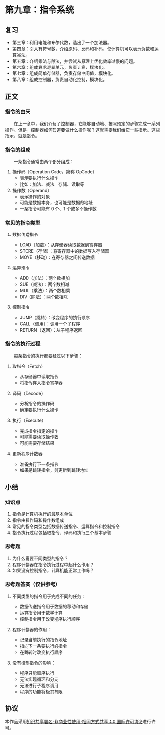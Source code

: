 # 第九章：指令系统

## 复习

- 第三章：利用电能和布尔代数，造出了一个加法器。
- 第四章：引入有符号数，介绍原码、反码和补码，使计算机可以表示负数和运算减法。
- 第五章：介绍乘法与除法，并尝试从原理上优化效率过慢的问题。
- 第六章：组成算术逻辑单元，负责计算，模块化。
- 第七章：组成简单存储器，负责存储中间值，模块化。
- 第八章：组成控制器，负责自动化控制，模块化。

## 正文

### 指令的由来

　　在上一章中，我们介绍了控制器，它能够自动地、按照预定的步骤完成一系列操作。但是，控制器如何知道要做什么操作呢？这就需要我们给它一些指示。这些指示，就是指令。

### 指令的组成

　　一条指令通常由两个部分组成：

1. 操作码（Operation Code，简称 OpCode）
   - 表示要执行什么操作
   - 比如：加法、减法、存储、读取等
2. 操作数（Operand）
   - 表示操作的对象
   - 可能是数据本身，也可能是数据的地址
   - 一条指令可能有 0 个、1 个或多个操作数

### 常见的指令类型

1. 数据传送指令
   - LOAD（加载）：从存储器读取数据到寄存器
   - STORE（存储）：将寄存器中的数据写入存储器
   - MOVE（移动）：在寄存器之间传送数据

2. 运算指令
   - ADD（加法）：两个数相加
   - SUB（减法）：两个数相减
   - MUL（乘法）：两个数相乘
   - DIV（除法）：两个数相除

3. 控制指令
   - JUMP（跳转）：改变程序的执行顺序
   - CALL（调用）：调用一个子程序
   - RETURN（返回）：从子程序返回

### 指令的执行过程

　　每条指令的执行都要经过以下步骤：

1. 取指令（Fetch）
   - 从存储器中读取指令
   - 将指令存入指令寄存器

2. 译码（Decode）
   - 分析指令的操作码
   - 确定要执行什么操作

3. 执行（Execute）
   - 完成指令指定的操作
   - 可能需要读取操作数
   - 可能需要存储结果

4. 更新程序计数器
   - 准备执行下一条指令
   - 如果是跳转指令，则更新到跳转地址

## 小结

### 知识点

1. 指令是计算机执行的最基本单位
2. 指令由操作码和操作数组成
3. 常见的指令类型包括数据传送指令、运算指令和控制指令
4. 指令执行过程包括取指令、译码和执行三个基本步骤

### 思考题

1. 为什么需要不同类型的指令？
2. 程序计数器在指令执行过程中起什么作用？
3. 如果没有控制指令，计算机能正常工作吗？

### 思考题答案（仅供参考）

1. 不同类型的指令用于完成不同的任务：
   - 数据传送指令用于数据的移动和存储
   - 运算指令用于数学计算
   - 控制指令用于改变程序执行顺序

2. 程序计数器的作用：
   - 记录当前执行的指令地址
   - 指向下一条要执行的指令
   - 在跳转时改变执行顺序

3. 没有控制指令的影响：
   - 程序只能顺序执行
   - 无法实现循环和分支
   - 无法进行子程序调用
   - 程序的功能将极其有限

## 协议

本作品采用[知识共享署名-非商业性使用-相同方式共享 4.0 国际许可协议](https://creativecommons.org/licenses/by-nc-sa/4.0/deed.zh)进行许可。